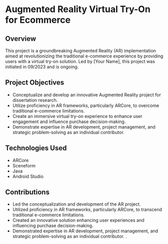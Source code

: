 # Augmented Reality Virtual Try-On for Ecommerce

## Overview

This project is a groundbreaking Augmented Reality (AR) implementation aimed at revolutionizing the traditional e-commerce experience by providing users with a virtual try-on solution. Led by [Your Name], this project was initiated in 09/2023 and is ongoing.

## Project Objectives

- Conceptualize and develop an innovative Augmented Reality project for dissertation research.
- Utilize proficiency in AR frameworks, particularly ARCore, to overcome traditional e-commerce limitations.
- Create an immersive virtual try-on experience to enhance user engagement and influence purchase decision-making.
- Demonstrate expertise in AR development, project management, and strategic problem-solving as an individual contributor.

## Technologies Used

- ARCore
- Sceneform
- Java
- Android Studio


## Contributions

- Led the conceptualization and development of the AR project.
- Utilized proficiency in AR frameworks, particularly ARCore, to transcend traditional e-commerce limitations.
- Created an innovative solution enhancing user experiences and influencing purchase decision-making.
- Demonstrated expertise in AR development, project management, and strategic problem-solving as an individual contributor.
.
